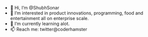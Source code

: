 - 👋 Hi, I’m @ShubhSonar
- 👀 I’m interested in product innovations, programming, food and entertainment all on enterprise scale.
- 🌱 I’m currently learning alot.
- 📫 Reach me: twitter@coderhamster

<!---
ShubhSonar/ShubhSonar is a ✨ special ✨ repository because its `README.md` (this file) appears on your GitHub profile.
You can click the Preview link to take a look at your changes.
--->
